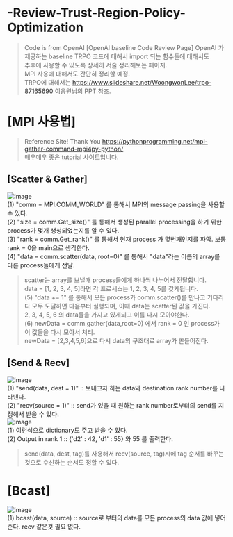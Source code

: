 # -Review-Trust-Region-Policy-Optimization
> Code is from OpenAI 
[OpenAI baseline Code Review Page] 
> OpenAI 가 제공하는 baseline TRPO 코드에 대해서 import 되는 함수들에 대해서도  
> 추후에 사용할 수 있도록 상세히 서술 정리해보는 페이지.    
> MPI 사용에 대해서도 간단히 정리할 예정.   
> TRPO에 대해서는 https://www.slideshare.net/WoongwonLee/trpo-87165690 이웅원님의 PPT 참조.  



# [MPI 사용법]
> Reference Site! Thank You
> https://pythonprogramming.net/mpi-gather-command-mpi4py-python/   
> 매우매우 좋은 tutorial 사이트입니다.    

## [Scatter & Gather]
![image](https://user-images.githubusercontent.com/40893452/47289310-0b89ef80-d635-11e8-9a32-e5845c828a33.png)  
(1) "comm = MPI.COMM_WORLD" 를 통해서 MPI의 message passing을 사용할 수 있다.  
(2) "size = comm.Get_size()" 를 통해서 생성된 parallel processing을 하기 위한 process가 몇개 생성되었는지를 알 수 있다.  
(3) "rank = comm.Get_rank()" 를 통해서 현재 process 가 몇번째인지를 파악. 보통 rank = 0을 main으로 생각한다.  
(4) "data = comm.scatter(data, root=0)" 를 통해서 "data"라는 이름의 array를 다른 process들에게 전달.  
> scatter는 array를 보낼때 process들에게 하나씩 나누어서 전달합니다.   
> data = [1, 2, 3, 4, 5]라면 각 프로세스는 1, 2, 3, 4, 5를 갖게됩니다.  
(5) "data += 1" 를 통해서 모든 process가 comm.scatter()를 만나고 기다리다 모두 도달하면 다음부터 실행되며, 이때 data는 scatter된 값을 가진다.  
> 2, 3, 4, 5, 6 의 data들을 가지고 있게되고 이를 다시 모아야한다.  
(6) newData = comm.gather(data,root=0) 에서 rank = 0 인 process가 이 값들을 다시 모아서 처리.  
> newData = [2,3,4,5,6]으로 다시 data의 구조대로 array가 만들어진다.  


## [Send & Recv]
![image](https://user-images.githubusercontent.com/40893452/47289723-12b1fd00-d637-11e8-9144-899a8d84878f.png)   
(1) "send(data, dest = 1)" :: 보내고자 하는 data와 destination rank number를 나타낸다.   
(2) "recv(source = 1)" :: send가 있을 때 원하는 rank number로부터의 send를 지정해서 받을 수 있다.   
![image](https://user-images.githubusercontent.com/40893452/47290170-2fe7cb00-d639-11e8-958c-1e4150f9784b.png)   
(1) 이런식으로 dictionary도 주고 받을 수 있다.  
(2) Output in rank 1 :: {'d2' : 42, 'd1' : 55} 와 55 를 출력한다.  
> send(data, dest, tag)를 사용해서 recv(source, tag)시에 tag 순서를 바꾸는 것으로 수신하는 순서도 정할 수 있다.  

# [Bcast]
![image](https://user-images.githubusercontent.com/40893452/47290293-b56b7b00-d639-11e8-9602-4249e3664771.png)  
(1) bcast(data, source) :: source로 부터의 data를 모든 process의 data 값에 넣어준다. recv 같은것 필요 없다.  




